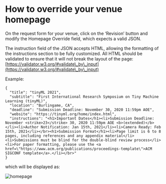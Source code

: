 # How to override your venue homepage



On the request form for your venue, click on the ‘Revision’ button and modify the Homepage Override field, which expects a valid JSON.

The instruction field of the JSON accepts HTML, allowing the formatting of the instructions section to be fully customized. All HTML should be validated to ensure that it will not break the layout of the page: [https://validator.w3.org/#validate\_by\_input](https://validator.w3.org/#validate\_by\_input)

Example:

```
{
  "title": "tinyML 2021",
  "subtitle": "First International Research Symposium on Tiny Machine Learning (tinyML)",
  "location": "Burlingame, CA",
  "deadline": "Submission Deadline: November 30, 2020 11:59pm AOE",
  "website": "https://tinyml.org/home/index.html",
  "instructions": "<h1>Important Dates</h1><li>Submission Deadline: November <strike>23</strike> 30, 2020 11:59pm AOE <b>(extended)</b></li><li>Author Notification: Jan 15th, 2021</li><li>Camera Ready: Feb 15th, 2021</li></br><h1>Submission Format</h1><li>Page limit is 6 to 8 pages, including references and any appendix material</li><li>Submissions must be blind for the double-blind review process</li><li>For paper formatting, please use the <a href=\"https://www.acm.org/publications/proceedings-template\">ACM SIGCONF template</a>.</li></br>"
}
```

which will be displayed as:

![homepage](https://openreview.net/images/faq-homepage-override.png)
